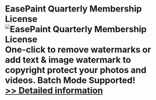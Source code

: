 # EasePaint Quarterly Membership License<br />![EasePaint Quarterly Membership License](https://mycommerce.akamaized.net/api/pimages/P300953451/BIG/300953451.PNG)<br />One-click to remove watermarks or add text & image watermark to copyright protect your photos and videos. Batch Mode Supported!<br />[>> Detailed information](https://secure.shareit.com/shareit/product.html?productid=300953451&affiliateid=200057808)